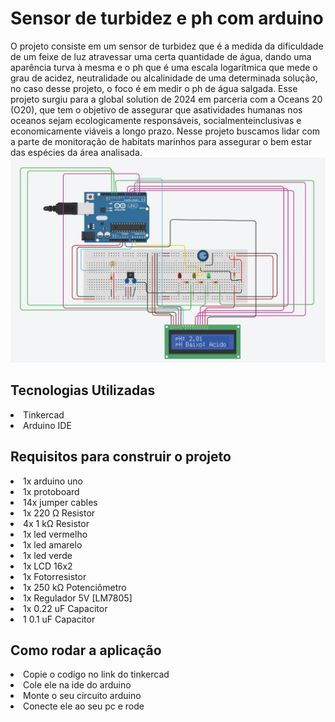 # Sensor de turbidez e ph com arduino
 O projeto consiste em um sensor de turbidez que é a medida da dificuldade de um feixe de luz atravessar uma certa quantidade de água, dando uma aparência turva à mesma e o ph que é uma escala logarítmica que mede o grau de acidez, neutralidade ou alcalinidade de uma determinada solução, no caso desse projeto, o foco é em medir o ph de água salgada.
  Esse projeto surgiu para a global solution de 2024 em parceria com a Oceans 20 (O20), que tem o objetivo de assegurar que asatividades humanas nos oceanos sejam ecologicamente responsáveis, socialmenteinclusivas e economicamente viáveis a longo prazo. Nesse projeto buscamos lidar com a parte de monitoração de habitats marinhos para assegurar o bem estar das espécies da área analisada.
![arduino](foto_p_readme.jpg)

<h2>Tecnologias Utilizadas</h2>
<li> Tinkercad
<li> Arduino IDE

<h2>Requisitos para construir o projeto</h2>
<li> 1x arduino uno
<li> 1x protoboard
<li> 14x jumper cables
<li> 1x 220 Ω Resistor
<li> 4x	1 kΩ Resistor
<li> 1x led vermelho
<li> 1x led amarelo 
<li> 1x led verde
<li> 1x	LCD 16x2
<li> 1x	Fotorresistor
<li> 1x	250 kΩ Potenciômetro
<li> 1x	Regulador 5V [LM7805]
<li> 1x	0.22 uF Capacitor
<li> 1	0.1 uF Capacitor

<h2>Como rodar a aplicação</h2>
<li> Copie o codigo no link do tinkercad
<li> Cole ele na ide do arduino
<li> Monte o seu circuito arduino
<li> Conecte ele ao seu pc e rode
